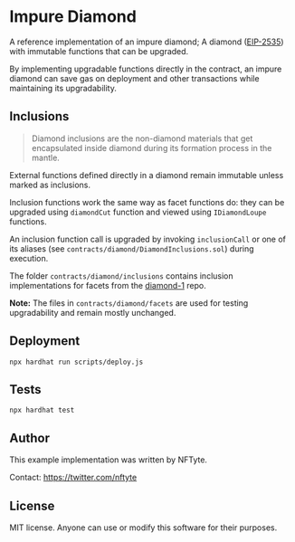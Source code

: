# Impure Diamond

A reference implementation of an impure diamond; A diamond ([EIP-2535](https://github.com/ethereum/EIPs/issues/2535)) with immutable functions that can be upgraded.

By implementing upgradable functions directly in the contract, an impure diamond can save gas on deployment and other transactions while maintaining its upgradability.

## Inclusions

> Diamond inclusions are the non-diamond materials that get encapsulated inside diamond during its formation process in the mantle.

External functions defined directly in a diamond remain immutable unless marked as inclusions.

Inclusion functions work the same way as facet functions do: they can be upgraded using `diamondCut` function and viewed using `IDiamondLoupe` functions.

An inclusion function call is upgraded by invoking `inclusionCall` or one of its aliases (see `contracts/diamond/DiamondInclusions.sol`) during execution.

The folder `contracts/diamond/inclusions` contains inclusion implementations for facets from the [diamond-1](https://github.com/mudgen/diamond-1-hardhat) repo.

**Note:** The files in `contracts/diamond/facets` are used for testing upgradability and remain mostly unchanged.

## Deployment

```console
npx hardhat run scripts/deploy.js
```

## Tests

```console
npx hardhat test

```

## Author

This example implementation was written by NFTyte.

Contact: https://twitter.com/nftyte

## License

MIT license. Anyone can use or modify this software for their purposes.

